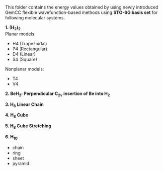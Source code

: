 This folder contains the energy values obtained by using newly introduced GemCC flexible wavefunction-based 
methods using **STO-6G basis set** for following molecular systems. 

**1. (H<sub>2</sub>)<sub>2</sub>**   
Planar models:     
  - H4 (Trapezoidal)
  - P4 (Rectangular)
  - D4 (Linear)
  - S4 (Square)  
  
Nonplanar models:    
  - T4
  - V4

**2. BeH<sub>2</sub>: Perpendicular C<sub>2v</sub> insertion of Be into H<sub>2</sub>**

**3. H<sub>8</sub> Linear Chain**

**4. H<sub>8</sub> Cube**

**5. H<sub>8</sub> Cube Stretching**

**6. H<sub>10</sub>**
  - chain
  - ring
  - sheet
  - pyramid
